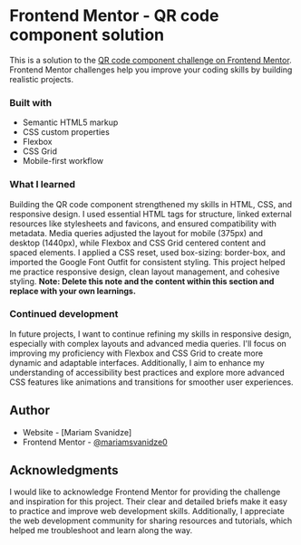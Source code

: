 # Frontend Mentor - QR code component solution

This is a solution to the [QR code component challenge on Frontend Mentor](https://www.frontendmentor.io/challenges/qr-code-component-iux_sIO_H). Frontend Mentor challenges help you improve your coding skills by building realistic projects. 


### Built with

- Semantic HTML5 markup
- CSS custom properties
- Flexbox
- CSS Grid
- Mobile-first workflow


### What I learned

Building the QR code component strengthened my skills in HTML, CSS, and responsive design. I used essential HTML tags for structure, linked external resources like stylesheets and favicons, and ensured compatibility with metadata. Media queries adjusted the layout for mobile (375px) and desktop (1440px), while Flexbox and CSS Grid centered content and spaced elements. I applied a CSS reset, used box-sizing: border-box, and imported the Google Font Outfit for consistent styling. This project helped me practice responsive design, clean layout management, and cohesive styling.
**Note: Delete this note and the content within this section and replace with your own learnings.**

### Continued development

In future projects, I want to continue refining my skills in responsive design, especially with complex layouts and advanced media queries. I'll focus on improving my proficiency with Flexbox and CSS Grid to create more dynamic and adaptable interfaces. Additionally, I aim to enhance my understanding of accessibility best practices and explore more advanced CSS features like animations and transitions for smoother user experiences.


## Author

- Website - [Mariam Svanidze]
- Frontend Mentor - [@mariamsvanidze0](https://www.frontendmentor.io/profile/mariamsvanidze0)


## Acknowledgments

I would like to acknowledge Frontend Mentor for providing the challenge and inspiration for this project. Their clear and detailed briefs make it easy to practice and improve web development skills. Additionally, I appreciate the web development community for sharing resources and tutorials, which helped me troubleshoot and learn along the way.

